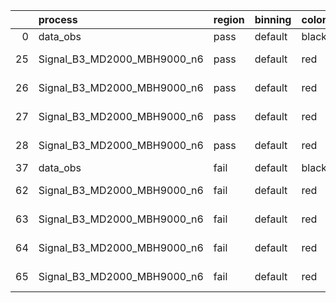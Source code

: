 |    | process                     | region   | binning   | color   | process_type   |   scale | variation   | source_filename                                                      | source_histname    | alias                       | title     |   combine_idx |     lnN |   shapes | syst_type   | direction   | variation_alias   |
|---:|:----------------------------|:---------|:----------|:--------|:---------------|--------:|:------------|:---------------------------------------------------------------------|:-------------------|:----------------------------|:----------|--------------:|--------:|---------:|:------------|:------------|:------------------|
|  0 | data_obs                    | pass     | default   | black   | DATA           |       1 | nominal     | ./histograms_for_2DAlphabet_v18//BH_Data.root                        | hpass              | Data                        | Data      |           nan | nan     |      nan | nan         | nan         | nan               |
| 25 | Signal_B3_MD2000_MBH9000_n6 | pass     | default   | red     | SIGNAL         |       1 | lumi        | ./histograms_for_2DAlphabet_v18//BH_Signal_B3_MD2000_MBH9000_n6.root | hpass              | Signal_B3_MD2000_MBH9000_n6 | BH signal |           nan |   1.016 |      nan | lnN         | nan         | nan               |
| 26 | Signal_B3_MD2000_MBH9000_n6 | pass     | default   | red     | SIGNAL         |       1 | SVM         | ./histograms_for_2DAlphabet_v18//BH_Signal_B3_MD2000_MBH9000_n6.root | hpass_SVMsyst_up   | Signal_B3_MD2000_MBH9000_n6 | BH signal |           nan | nan     |        1 | shapes      | Up          | SVMsyst           |
| 27 | Signal_B3_MD2000_MBH9000_n6 | pass     | default   | red     | SIGNAL         |       1 | SVM         | ./histograms_for_2DAlphabet_v18//BH_Signal_B3_MD2000_MBH9000_n6.root | hpass_SVMsyst_down | Signal_B3_MD2000_MBH9000_n6 | BH signal |           nan | nan     |        1 | shapes      | Down        | SVMsyst           |
| 28 | Signal_B3_MD2000_MBH9000_n6 | pass     | default   | red     | SIGNAL         |       1 | nominal     | ./histograms_for_2DAlphabet_v18//BH_Signal_B3_MD2000_MBH9000_n6.root | hpass              | Signal_B3_MD2000_MBH9000_n6 | BH signal |           nan | nan     |      nan | nan         | nan         | nan               |
| 37 | data_obs                    | fail     | default   | black   | DATA           |       1 | nominal     | ./histograms_for_2DAlphabet_v18//BH_Data.root                        | hfail              | Data                        | Data      |           nan | nan     |      nan | nan         | nan         | nan               |
| 62 | Signal_B3_MD2000_MBH9000_n6 | fail     | default   | red     | SIGNAL         |       1 | lumi        | ./histograms_for_2DAlphabet_v18//BH_Signal_B3_MD2000_MBH9000_n6.root | hfail              | Signal_B3_MD2000_MBH9000_n6 | BH signal |           nan |   1.016 |      nan | lnN         | nan         | nan               |
| 63 | Signal_B3_MD2000_MBH9000_n6 | fail     | default   | red     | SIGNAL         |       1 | SVM         | ./histograms_for_2DAlphabet_v18//BH_Signal_B3_MD2000_MBH9000_n6.root | hfail_SVMsyst_up   | Signal_B3_MD2000_MBH9000_n6 | BH signal |           nan | nan     |        1 | shapes      | Up          | SVMsyst           |
| 64 | Signal_B3_MD2000_MBH9000_n6 | fail     | default   | red     | SIGNAL         |       1 | SVM         | ./histograms_for_2DAlphabet_v18//BH_Signal_B3_MD2000_MBH9000_n6.root | hfail_SVMsyst_down | Signal_B3_MD2000_MBH9000_n6 | BH signal |           nan | nan     |        1 | shapes      | Down        | SVMsyst           |
| 65 | Signal_B3_MD2000_MBH9000_n6 | fail     | default   | red     | SIGNAL         |       1 | nominal     | ./histograms_for_2DAlphabet_v18//BH_Signal_B3_MD2000_MBH9000_n6.root | hfail              | Signal_B3_MD2000_MBH9000_n6 | BH signal |           nan | nan     |      nan | nan         | nan         | nan               |